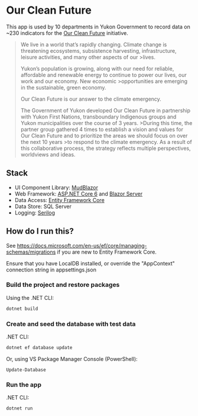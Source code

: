 # Our Clean Future

This app is used by 10 departments in Yukon Government to record data on ~230 indicators for the [Our Clean Future](https://yukon.ca/our-clean-future) initiative.

>We live in a world that’s rapidly changing. Climate change is threatening ecosystems, subsistence harvesting, infrastructure, leisure activities, and many other aspects of our >lives.
>
>Yukon’s population is growing, along with our need for reliable, affordable and renewable energy to continue to power our lives, our work and our economy. New economic >opportunities are emerging in the sustainable, green economy.
>
>Our Clean Future is our answer to the climate emergency.
>
>The Government of Yukon developed Our Clean Future in partnership with Yukon First Nations, transboundary Indigenous groups and Yukon municipalities over the course of 3 years. >During this time, the partner group gathered 4 times to establish a vision and values for Our Clean Future and to prioritize the areas we should focus on over the next 10 years >to respond to the climate emergency. As a result of this collaborative process, the strategy reflects multiple perspectives, worldviews and ideas.

## Stack

* UI Component Library: [MudBlazor](https://github.com/Garderoben/MudBlazor)
* Web Framework: [ASP.NET Core 6](https://github.com/dotnet/aspnetcore) and [Blazor Server](https://dotnet.microsoft.com/apps/aspnet/web-apps/blazor)
* Data Access: [Entity Framework Core](https://github.com/dotnet/efcore)
* Data Store: SQL Server
* Logging: [Serilog](https://github.com/serilog/serilog)

## How do I run this?

See <https://docs.microsoft.com/en-us/ef/core/managing-schemas/migrations> if you are new to Entity Framework Core.

Ensure that you have LocalDB installed, or override the "AppContext" connection string in appsettings.json

### Build the project and restore packages

Using the .NET CLI:

```bash
dotnet build
```

### Create and seed the database with test data

.NET CLI:

```bash
dotnet ef database update
```

Or, using VS Package Manager Console (PowerShell):

```pwsh
Update-Database
```

### Run the app

.NET CLI:

```bash
dotnet run
```
